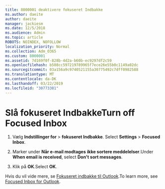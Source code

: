 ```yaml
---
title: 8000001 deaktivere fokuseret Indbakke
ms.author: daeite
author: daeite
manager: jackiesm
ms.date: 12/5/2018
ms.audience: Admin
ms.topic: article
ROBOTS: NOINDEX, NOFOLLOW
localization_priority: Normal
ms.collection: Adm_O365
ms.custom: 8000001
ms.assetid: 7d169f0f-828b-4d2a-b60b-ec9297df2c59
ms.openlocfilehash: b508cc597219789965f7ece26e55b0c1149a02dc
ms.sourcegitcommit: 03a156a9c9740521155a30775492c7dff0982588
ms.translationtype: MT
ms.contentlocale: da-DK
ms.lasthandoff: 03/22/2019
ms.locfileid: "30773381"
---
```

# <a name="turn-off-focused-inbox"></a><span data-ttu-id="0ed8d-102">Slå fokuseret Indbakke</span><span class="sxs-lookup"><span data-stu-id="0ed8d-102">Turn off Focused Inbox</span></span>

1. <span data-ttu-id="0ed8d-103">Vælg **Indstillinger for** \> **fokuseret Indbakke**.  </span><span class="sxs-lookup"><span data-stu-id="0ed8d-103">Select **Settings**  \> **Focused Inbox**.</span></span>
    
2. <span data-ttu-id="0ed8d-104">Marker under **Når e-mail modtages** **ikke sortere meddelelser**.</span><span class="sxs-lookup"><span data-stu-id="0ed8d-104">Under **When email is received**, select **Don't sort messages**.</span></span>
    
3. <span data-ttu-id="0ed8d-105">Klik på **OK**.</span><span class="sxs-lookup"><span data-stu-id="0ed8d-105">Select **OK**.</span></span>
    
<span data-ttu-id="0ed8d-106">Hvis du vil vide mere, se [Fokuseret indbakke til Outlook](https://go.microsoft.com/fwlink/p/?linkid=873108).</span><span class="sxs-lookup"><span data-stu-id="0ed8d-106">To learn more, see [Focused Inbox for Outlook](https://go.microsoft.com/fwlink/p/?linkid=873108).</span></span>
  

